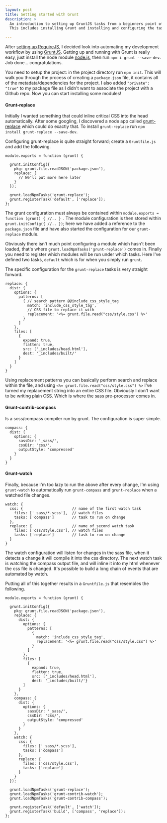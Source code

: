 ```yaml
---
layout: post
title: Getting started with Grunt
description: >
  An introduction to setting up GruntJS tasks from a beginners point of view.
  This includes installing Grunt and installing and configuring the tasks.

---
```


After [setting up RequireJS](/getting-started-with-requiresj/), I decided look
into automating my development workflow by using
[GruntJS](http://gruntjs.com/).  Getting up and running with Grunt is really
easy, just install the node module [node.js](https://nodejs.org/en/download/),
then run `npm i grunt --save-dev`.  Job done&hellip; congratulations.

You need to setup the project: in the project directory run `npm init`.  This
will walk you through the process of creating a `package.json` file, it
contains all of the metadata/dependencies for the project. I also added
`"private": "true"` to my package file as I didn't want to associate the
project with a Github repo. Now you can start installing some modules!

#### Grunt-replace

Initially I wanted something that could inline critical CSS into the head
automatically. After some googling, I discovered a node app called
[grunt-replace](https://github.com/outaTiME/grunt-replace) which could do
exactly that. To install `grunt-replace` run `npm install grunt-replace
--save-dev`.

Configuring grunt-replace is quite straight forward; create a `Gruntfile.js`
and add the following.

```
module.exports = function (grunt) {

  grunt.initConfig({
    pkg: grunt.file.readJSON('package.json'),
    replace: {
      // We'll put more here later
    }
  });

  grunt.loadNpmTasks('grunt-replace');
  grunt.registerTask('default', ['replace']);
};
```

The grunt configuration must always be contained within `module.exports =
function (grunt) { //.. } `. The module configuration is then stored within
`grunt.initConfig({ //.. })`; here we have added a reference to the
`package.json` file and have also started the configuration for our
`grunt-replace` module.

Obviously there isn't much point configuring a module which hasn't been
loaded, that's where `grunt.loadNpmTasks('grunt-replace')` comes in. Finally
you need to register which modules will be run under which tasks. Here I've
defined two tasks, `default` which is for when you simply run `grunt`.

The specific configuration for the `grunt-replace` tasks is very straight
forward.

```
replace: {
  dist: {
    options: {
      patterns: [
        { // search pattern @@include_css_style_tag
          match: 'include_css_style_tag',
          // CSS file to replace it with
          replacement: '<%= grunt.file.read("css/style.css") %>'
        }
      ]
    },
    files: [
      {
        expand: true,
        flatten: true,
        src: ['_includes/head.html'],
        dest: '_includes/built/'
      }
    ]
  }
}
```

Using replacement patterns you can basically perform search and replace within
the file, and using `<%= grunt.file.read("css/style.css") %>` I've turned my
replacement string into an entire CSS file. Obviously I don't want to be
writing plain CSS. Which is where the sass pre-processor comes in.

#### Grunt-contrib-compass

Is a scss/compass compiler run by grunt. The configuration is super simple.

```
compass: {
  dist: {
    options: {
      sassDir: '_sass/',
      cssDir: 'css/',
      outputStyle: 'compressed'
    }
  }
}
```

#### Grunt-watch

Finally, because I'm too lazy to run the above after every change, I'm using
`grunt-watch` to automatically run `grunt-compass` and `grunt-replace` when a
watched file changes.

```
watch: {
  css: {                      // name of the first watch task
    files: ['_sass/*.scss'],  // watch files
    tasks: ['compass']        // task to run on change
  },
  replace: {                  // name of second watch task
    files: ['css/style.css'], // watch files
    tasks: ['replace']        // task to run on change
  }
}
```

The watch configuration will listen for changes in the sass file, when it
detects a change it will compile it into the css directory. The next watch
task is watching the compass output file, and will inline it into my html
whenever the css file is changed. It's possible to build a long chain of
events that are automated by watch.

Putting all of this together results in a `Gruntfile.js` that resembles the
following.

```
module.exports = function (grunt) {

  grunt.initConfig({
    pkg: grunt.file.readJSON('package.json'),
    replace: {
      dist: {
        options: {
          patterns: [
            {
              match: 'include_css_style_tag',
              replacement: '<%= grunt.file.read("css/style.css") %>'
            }
          ]
        },
        files: [
          {
            expand: true,
            flatten: true,
            src: ['_includes/head.html'],
            dest: '_includes/built/'}
        ]
      }
    },
    compass: {
      dist: {
        options: {
          sassDir: '_sass/',
          cssDir: 'css/',
          outputStyle: 'compressed'
        }
      }
    },
    watch: {
      css: {
        files: ['_sass/*.scss'],
        tasks: ['compass']
      },
      replace: {
        files: ['css/style.css'],
        tasks: ['replace']
      }
    }
  });

  grunt.loadNpmTasks('grunt-replace');
  grunt.loadNpmTasks('grunt-contrib-watch');
  grunt.loadNpmTasks('grunt-contrib-compass');

  grunt.registerTask('default', ['watch']);
  grunt.registerTask('build', ['compass', 'replace']);
};
```
